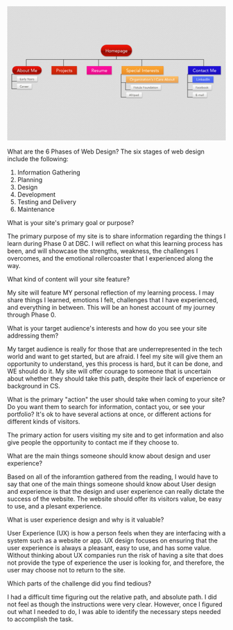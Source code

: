 <!---![Alt text](https://github.com/andriayr/Phase-0/blob/master/week-2/imgs/site-map.png)-->

![My site map](site-map.png)

What are the 6 Phases of Web Design?
The six stages of web design include the following:

1. Information Gathering
2. Planning
3. Design
4. Development
5. Testing and Delivery
6. Maintenance

What is your site's primary goal or purpose?

The primary purpose of my site is to share information regarding the things I learn during Phase 0 at DBC. I will reflect on what this learning process has been, and will showcase the strengths, weakness, the challenges I overcomes, and the emotional rollercoaster that I experienced along the way.

What kind of content will your site feature?

My site will feature MY personal reflection of my learning process. I may share things I learned, emotions I felt, challenges that I have experienced, and everything in between. This will be an honest account of my journey through Phase 0.

What is your target audience's interests and how do you see your site addressing them?

My target audience is really for those that are underrepresented in the tech world and want to get started, but are afraid. I feel my site will give them an opportunity to understand, yes this process is hard, but it can be done, and WE should do it. My site will offer courage to someone that is uncertain about whether they should take this path, despite their lack of experience or background in CS.


What is the primary "action" the user should take when coming to your site? Do you want them to search for information, contact you, or see your portfolio? It's ok to have several actions at once, or different actions for different kinds of visitors.

The primary action for users visiting my site and to get information and also give people the opportunity to contact me if they choose to.

What are the main things someone should know about design and user experience?

Based on all of the inforamtion gathered from the reading, I would have to say that one of the main things someone should know about User design and experience is that the design and user experience can really dictate the success of the website. The website should offer its visitors value, be easy to use, and a plesant experience.

What is user experience design and why is it valuable?

User Experience (UX) is how a person feels when they are interfacing with a system such as a website or app. UX design focuses on ensuring that the user experience is always a pleasant, easy to use, and has some value. Without thinking about UX companies run the risk of having a site that does not provide the type of experience the user is looking for, and therefore, the user may choose not to return to the site.

Which parts of the challenge did you find tedious?

I had a difficult time figuring out the relative path, and absolute path. I did not feel as though the instructions were very clear. However, once I figured out what I needed to do, I was able to identify the necessary steps needed to accomplish the task.